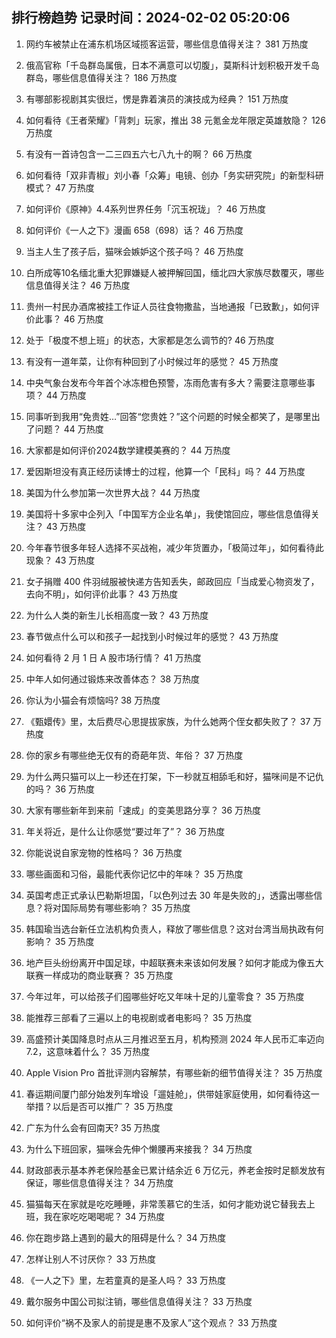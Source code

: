 
## 排行榜趋势 记录时间：2024-02-02 05:20:06
  
  1. 网约车被禁止在浦东机场区域揽客运营，哪些信息值得关注？ 381 万热度
    
  2. 俄高官称「千岛群岛属俄，日本不满意可以切腹」，莫斯科计划积极开发千岛群岛，哪些信息值得关注？ 186 万热度
    
  3. 有哪部影视剧其实很烂，愣是靠着演员的演技成为经典？ 151 万热度
    
  4. 如何看待《王者荣耀》「背刺」玩家，推出 38 元氪金龙年限定英雄敖隐？ 126 万热度
    
  5. 有没有一首诗包含一二三四五六七八九十的啊？ 66 万热度
    
  6. 如何看待「双非青椒」刘小春「众筹」电镜、创办「务实研究院」的新型科研模式？ 47 万热度
    
  7. 如何评价《原神》4.4系列世界任务「沉玉祝珑」？ 46 万热度
    
  8. 如何评价《一人之下》漫画 658（698）话？ 46 万热度
    
  9. 当主人生了孩子后，猫咪会嫉妒这个孩子吗？ 46 万热度
    
  10. 白所成等10名缅北重大犯罪嫌疑人被押解回国，缅北四大家族尽数覆灭，哪些信息值得关注？ 46 万热度
    
  11. 贵州一村民办酒席被挂工作证人员往食物撒盐，当地通报「已致歉」，如何评价此事？ 46 万热度
    
  12. 处于「极度不想上班」的状态，大家都是怎么调节的? 46 万热度
    
  13. 有没有一道年菜，让你有种回到了小时候过年的感觉？ 45 万热度
    
  14. 中央气象台发布今年首个冰冻橙色预警，冻雨危害有多大？需要注意哪些事项？ 44 万热度
    
  15. 同事听到我用“免贵姓…”回答“您贵姓？”这个问题的时候全都笑了，是哪里出了问题？ 44 万热度
    
  16. 大家都是如何评价2024数学建模美赛的？ 44 万热度
    
  17. 爱因斯坦没有真正经历读博士的过程，他算一个「民科」吗？ 44 万热度
    
  18. 美国为什么参加第一次世界大战？ 44 万热度
    
  19. 美国将十多家中企列入「中国军方企业名单」，我使馆回应，哪些信息值得关注？ 43 万热度
    
  20. 今年春节很多年轻人选择不买战袍，减少年货置办，「极简过年」，如何看待此现象？ 43 万热度
    
  21. 女子捐赠 400 件羽绒服被快递方告知丢失，邮政回应「当成爱心物资发了，去向不明」，如何评价此事？ 43 万热度
    
  22. 为什么人类的新生儿长相高度一致？ 43 万热度
    
  23. 春节做点什么可以和孩子一起找到小时候过年的感觉？ 43 万热度
    
  24. 如何看待 2 月 1 日 A 股市场行情？ 41 万热度
    
  25. 中年人如何通过锻炼来改善体态？ 38 万热度
    
  26. 你认为小猫会有烦恼吗? 38 万热度
    
  27. 《甄嬛传》里，太后费尽心思提拔家族，为什么她两个侄女都失败了？ 37 万热度
    
  28. 你的家乡有哪些绝无仅有的奇葩年货、年俗？ 37 万热度
    
  29. 为什么两只猫可以上一秒还在打架，下一秒就互相舔毛和好，猫咪间是不记仇的吗？ 36 万热度
    
  30. 大家有哪些新年到来前「速成」的变美思路分享？ 36 万热度
    
  31. 年关将近，是什么让你感觉“要过年了”？ 36 万热度
    
  32. 你能说说自家宠物的性格吗？ 36 万热度
    
  33. 哪些画面和习俗，最能代表你记忆中的年味？ 35 万热度
    
  34. 英国考虑正式承认巴勒斯坦国，「以色列过去 30 年是失败的」，透露出哪些信息？将对国际局势有哪些影响？ 35 万热度
    
  35. 韩国瑜当选台新任立法机构负责人，释放了哪些信息？这对台湾当局执政有何影响？ 35 万热度
    
  36. 地产巨头纷纷离开中国足球，中超联赛未来该如何发展？如何才能成为像五大联赛一样成功的商业联赛？ 35 万热度
    
  37. 今年过年，可以给孩子们囤哪些好吃又年味十足的儿童零食？ 35 万热度
    
  38. 能推荐三部看了三遍以上的电视剧或者电影吗？ 35 万热度
    
  39. 高盛预计美国降息时点从三月推迟至五月，机构预测 2024 年人民币汇率迈向 7.2，这意味着什么？ 35 万热度
    
  40. Apple Vision Pro 首批评测内容解禁，有哪些新的细节值得关注？ 35 万热度
    
  41. 春运期间厦门部分始发列车增设「遛娃舱」，供带娃家庭使用，如何看待这一举措？以后是否可以推广？ 35 万热度
    
  42. 广东为什么会有回南天? 35 万热度
    
  43. 为什么下班回家，猫咪会先伸个懒腰再来接我？ 34 万热度
    
  44. 财政部表示基本养老保险基金已累计结余近 6 万亿元，养老金按时足额发放有保证，哪些信息值得关注？ 34 万热度
    
  45. 猫猫每天在家就是吃吃睡睡，非常羡慕它的生活，如何才能劝说它替我去上班，我在家吃吃喝喝呢？ 34 万热度
    
  46. 你在跑步路上遇到的最大的阻碍是什么？ 34 万热度
    
  47. 怎样让别人不讨厌你？ 33 万热度
    
  48. 《一人之下》里，左若童真的是圣人吗？ 33 万热度
    
  49. 戴尔服务中国公司拟注销，哪些信息值得关注？ 33 万热度
    
  50. 如何评价“祸不及家人的前提是惠不及家人”这个观点？ 33 万热度
    